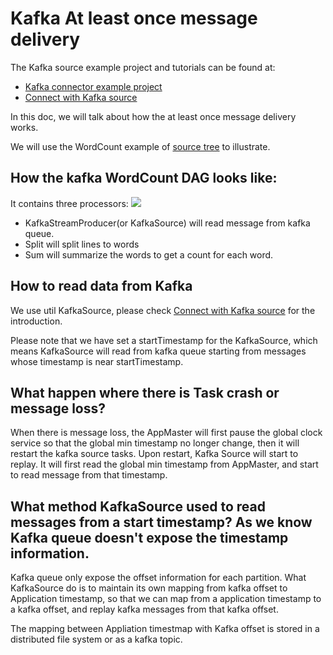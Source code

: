 # Kafka At least once message delivery

The Kafka source example project and tutorials can be found at: 
- [Kafka connector example project](https://github.com/intel-hadoop/gearpump/tree/master/examples/streaming/kafka)
- [Connect with Kafka source](http://127.0.0.1:8000/0.3/how_to_write_a_streaming_application/#connect-with-kafka)

In this doc, we will talk about how the at least once message delivery works.

We will use the WordCount example of [source tree](https://github.com/intel-hadoop/gearpump/tree/master/examples/streaming/kafka)  to illustrate.

## How the kafka WordCount DAG looks like:

It contains three processors:
![](img/kafka_wordcount.png)

- KafkaStreamProducer(or KafkaSource) will read message from kafka queue.
- Split will split lines to words
- Sum will summarize the words to get a count for each word.

## How to read data from Kafka

We use util KafkaSource, please check [Connect with Kafka source](http://127.0.0.1:8000/0.3/how_to_write_a_streaming_application/#connect-with-kafka) for the introduction.

Please note that we have set a startTimestamp for the KafkaSource, which means KafkaSource will read from kafka queue starting from messages whose timestamp is near startTimestamp.

## What happen where there is Task crash or message loss?
When there is message loss, the AppMaster will first pause the global clock service so that the global min timestamp no longer change, then it will restart the kafka source tasks. Upon restart, Kafka Source will start to replay. It will first read the global min timestamp from AppMaster, and start to read message from that timestamp.

## What method KafkaSource used to read messages from a start timestamp? As we know Kafka queue doesn't expose the timestamp information.

Kafka queue only expose the offset information for each partition. What KafkaSource do is to maintain its own mapping from kafka offset to  Application timestamp, so that we can map from a application timestamp to a kafka offset, and replay kafka messages from that kafka offset.

The mapping between Appliation timestmap with Kafka offset is stored in a distributed file system or as a kafka topic.
